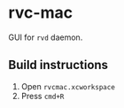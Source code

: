 # rvc-mac

GUI for `rvd` daemon.

## Build instructions

1. Open `rvcmac.xcworkspace`
2. Press `cmd+R`

